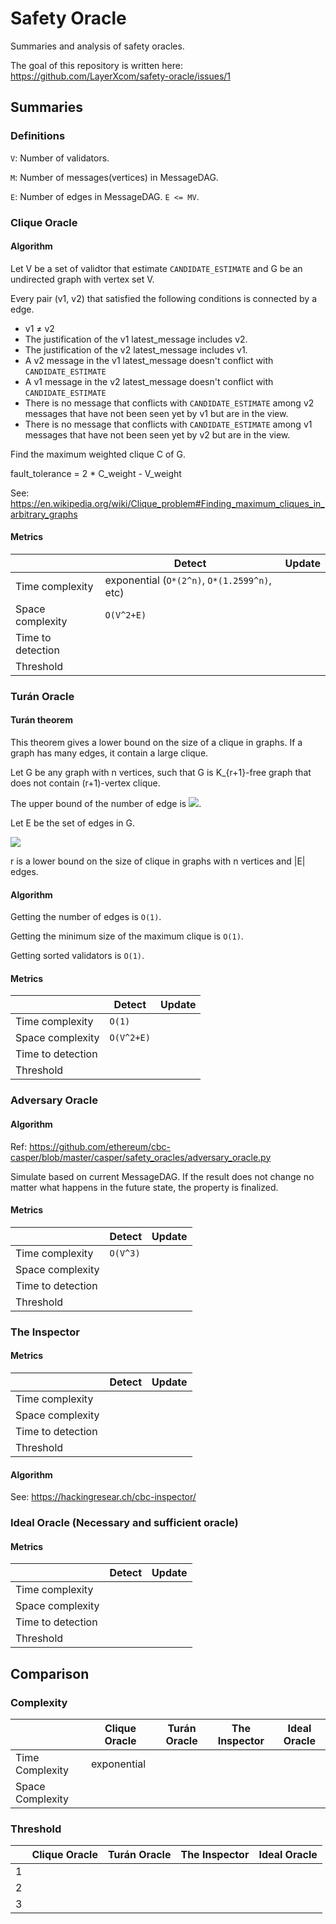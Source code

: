 # Safety Oracle
Summaries and analysis of safety oracles.

The goal of this repository is written here: https://github.com/LayerXcom/safety-oracle/issues/1

## Summaries


### Definitions

`V`: Number of validators.

`M`: Number of messages(vertices) in MessageDAG.

`E`: Number of edges in MessageDAG. `E <= MV`.

### Clique Oracle

#### Algorithm

Let V be a set of validtor that estimate `CANDIDATE_ESTIMATE` and G be an undirected graph with vertex set V.

Every pair (v1, v2) that satisfied the following conditions is connected by a edge. 
- v1 ≠ v2
- The justification of the v1 latest_message includes v2.
- The justification of the v2 latest_message includes v1.
- A v2 message in the v1 latest_message doesn't conflict with `CANDIDATE_ESTIMATE`
- A v1 message in the v2 latest_message doesn't conflict with `CANDIDATE_ESTIMATE`
- There is no message that conflicts with `CANDIDATE_ESTIMATE` among v2 messages that have not been seen yet by v1 but are in the view.
- There is no message that conflicts with `CANDIDATE_ESTIMATE` among v1 messages that have not been seen yet by v2 but are in the view.

Find the maximum weighted clique C of G.

fault_tolerance = 2 * C_weight - V_weight

See: https://en.wikipedia.org/wiki/Clique_problem#Finding_maximum_cliques_in_arbitrary_graphs


#### Metrics

|| Detect | Update |
-|-|-
| Time complexity | exponential (`O*(2^n)`, `O*(1.2599^n)`, etc) | |
| Space complexity | `O(V^2+E)` | |
| Time to detection | | |
| Threshold | | |

### Turán Oracle

#### Turán theorem

This theorem gives a lower bound on the size of a clique in graphs.
If a graph has many edges, it contain a large clique.

Let G be any graph with n vertices, such that G is K_{r+1}-free graph that does not contain (r+1)-vertex clique.

The upper bound of the number of edge is ![](https://i.gyazo.com/0dca1e7495205a9ddd8277a5bd13e6fa.png).

Let E be the set of edges in G.

![](https://i.gyazo.com/db867537543776cfc9a2ad872d5d7322.png)

r is a lower bound on the size of clique in graphs with n vertices and |E| edges.

#### Algorithm

Getting the number of edges is `O(1)`.

Getting the minimum size of the maximum clique is `O(1)`.

Getting sorted validators is `O(1)`.

#### Metrics

|| Detect | Update |
-|-|-
| Time complexity | `O(1)` | |
| Space complexity | `O(V^2+E)` | |
| Time to detection | | |
| Threshold | | |

### Adversary Oracle

#### Algorithm
Ref: https://github.com/ethereum/cbc-casper/blob/master/casper/safety_oracles/adversary_oracle.py

Simulate based on current MessageDAG.
If the result does not change no matter what happens in the future state, the property is finalized.

#### Metrics

|| Detect | Update |
-|-|-
| Time complexity | `O(V^3)` | |
| Space complexity | | |
| Time to detection | | |
| Threshold | | |

### The Inspector

#### Metrics

|| Detect | Update |
-|-|-
| Time complexity | | |
| Space complexity | | |
| Time to detection | | |
| Threshold | | |


#### Algorithm

See: https://hackingresear.ch/cbc-inspector/

### Ideal Oracle (Necessary and sufficient oracle)

#### Metrics

|| Detect | Update |
-|-|-
| Time complexity | | |
| Space complexity | | |
| Time to detection | | |
| Threshold | | |


## Comparison


### Complexity
||Clique Oracle | Turán Oracle | The Inspector | Ideal Oracle |
-|-|-|-|-
|Time Complexity |exponential|||
|Space Complexity ||||


### Threshold

||Clique Oracle | Turán Oracle | The Inspector | Ideal Oracle |
-|-|-|-|-
|1 ||||
|2 ||||
|3 ||||